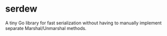 # serdew
A tiny Go library for fast serialization without having to manually implement separate Marshal/Unmarshal methods.
